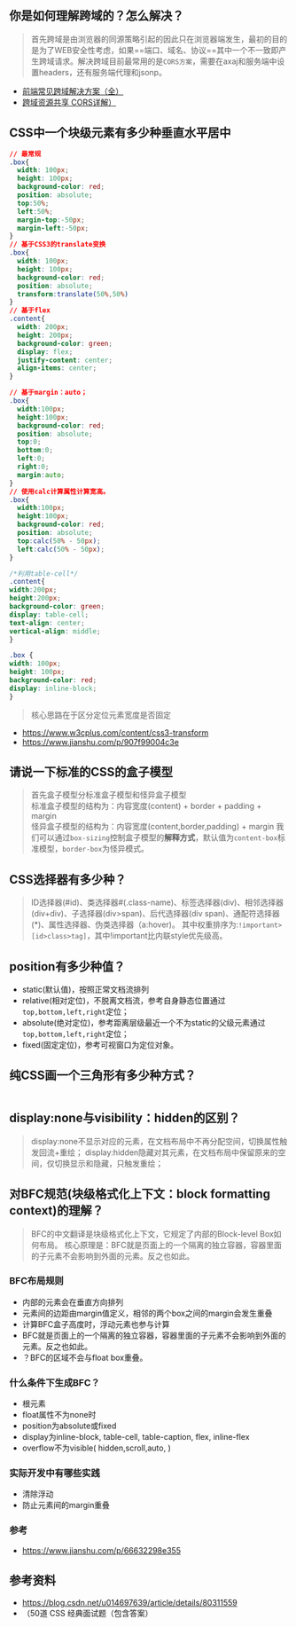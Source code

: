 ## 你是如何理解跨域的？怎么解决？
> 首先跨域是由浏览器的同源策略引起的因此只在浏览器端发生，最初的目的是为了WEB安全性考虑，如果==端口、域名、协议==其中一个不一致即产生跨域请求。解决跨域目前最常用的是`CORS方案`，需要在axaj和服务端中设置headers，还有服务端代理和jsonp。
- [前端常见跨域解决方案（全）](https://segmentfault.com/a/1190000011145364)
- [跨域资源共享 CORS详解）](http://www.ruanyifeng.com/blog/2016/04/cors.html)

## CSS中一个块级元素有多少种垂直水平居中
```CSS
// 最常规
.box{
  width: 100px;
  height: 100px;
  background-color: red;
  position: absolute;
  top:50%;
  left:50%;
  margin-top:-50px;
  margin-left:-50px;
}
// 基于CSS3的translate变换
.box{
  width: 100px;
  height: 100px;
  background-color: red;
  position: absolute;
  transform:translate(50%,50%)
}
// 基于flex
.content{
  width: 200px;
  height: 200px;
  background-color: green;
  display: flex;
  justify-content: center;
  align-items: center;
}

// 基于margin：auto；
.box{
  width:100px;
  height:100px;
  background-color: red;
  position: absolute;
  top:0;
  bottom:0;
  left:0;
  right:0;
  margin:auto;
}
// 使用calc计算属性计算宽高。
.box{
  width:100px;
  height:100px;
  background-color: red;
  position: absolute;
  top:calc(50% - 50px);
  left:calc(50% - 50px);
}

/*利用table-cell*/
.content{
width:200px;
height:200px;
background-color: green;
display: table-cell;
text-align: center;
vertical-align: middle;
}

.box {
width: 100px;
height: 100px;
background-color: red;
display: inline-block;
}
```
> 核心思路在于区分定位元素宽度是否固定
- https://www.w3cplus.com/content/css3-transform
- https://www.jianshu.com/p/907f99004c3e

## 请说一下标准的CSS的盒子模型
> 首先盒子模型分标准盒子模型和怪异盒子模型   
> 标准盒子模型的结构为：内容宽度(content) + border + padding + margin  
> 怪异盒子模型的结构为：内容宽度(content,border,padding) + margin
> 我们可以通过`box-sizing`控制盒子模型的**解释方式**，默认值为`content-box`标准模型，`border-box`为怪异模式。

## CSS选择器有多少种？
> ID选择器(#id)、类选择器#(.class-name)、标签选择器(div)、相邻选择器(div+div)、子选择器(div>span)、后代选择器(div span)、通配符选择器(*)、属性选择器、伪类选择器（a:hover)。
> 其中权重排序为:`!important>[id>class>tag]`，其中!important比内联style优先级高。

## position有多少种值？
- static(默认值)，按照正常文档流排列
- relative(相对定位)，不脱离文档流，参考自身静态位置通过`top,bottom,left,right`定位；
- absolute(绝对定位)，参考距离层级最近一个不为static的父级元素通过`top,bottom,left,right`定位；
- fixed(固定定位)，参考可视窗口为定位对象。

## 纯CSS画一个三角形有多少种方式？
```css

```

## display:none与visibility：hidden的区别？
> display:none不显示对应的元素，在文档布局中不再分配空间，切换属性触发回流+重绘；
> display:hidden隐藏对其元素，在文档布局中保留原来的空间，仅切换显示和隐藏，只触发重绘；

## 对BFC规范(块级格式化上下文：block formatting context)的理解？
> BFC的中文翻译是块级格式化上下文，它规定了内部的Block-level Box如何布局。
> 核心原理是：BFC就是页面上的一个隔离的独立容器，容器里面的子元素不会影响到外面的元素。反之也如此。
### BFC布局规则
- 内部的元素会在垂直方向排列
- 元素间的边距由margin值定义，相邻的两个box之间的margin会发生重叠
- 计算BFC盒子高度时，浮动元素也参与计算
- BFC就是页面上的一个隔离的独立容器，容器里面的子元素不会影响到外面的元素。反之也如此。
- ？BFC的区域不会与float box重叠。
### 什么条件下生成BFC？
- 根元素
- float属性不为none时
- position为absolute或fixed
- display为inline-block, table-cell, table-caption, flex, inline-flex
- overflow不为visible( hidden,scroll,auto, )
### 实际开发中有哪些实践
- 清除浮动
- 防止元素间的margin重叠
### 参考
- https://www.jianshu.com/p/66632298e355

## 参考资料
- https://blog.csdn.net/u014697639/article/details/80311559
- （50道 CSS 经典面试题（包含答案）
